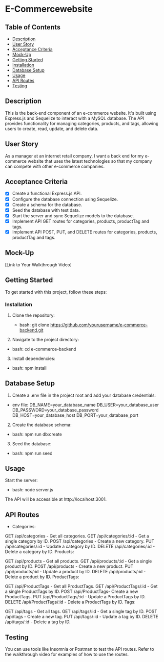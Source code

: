 # E-Commercewebsite

## Table of Contents

- [Description](#description)
- [User Story](#user-story)
- [Acceptance Criteria](#acceptance-criteria)
- [Mock-Up](#mock-up)
- [Getting Started](#getting-started)
- [Installation](#installation)
- [Database Setup](#database-setup)
- [Usage](#usage)
- [API Routes](#api-routes)
- [Testing](#testing)

## Description

This is the back-end component of an e-commerce website. It's built using Express.js and Sequelize to interact with a MySQL database. The API provides functionality for managing categories, products, and tags, allowing users to create, read, update, and delete data.

## User Story

As a manager at an internet retail company, I want a back end for my e-commerce website that uses the latest technologies so that my company can compete with other e-commerce companies.

## Acceptance Criteria

- [x] Create a functional Express.js API.
- [x] Configure the database connection using Sequelize.
- [x] Create a schema for the database.
- [x] Seed the database with test data.
- [x] Start the server and sync Sequelize models to the database.
- [x] Implement API GET routes for categories, products, productTag and tags.
- [x] Implement API POST, PUT, and DELETE routes for categories, products, productTag and tags.

## Mock-Up

[Link to Your Walkthrough Video]

## Getting Started

To get started with this project, follow these steps:

### Installation

1. Clone the repository:

   - bash:
     git clone https://github.com/yourusername/e-commerce-backend.git

2. Navigate to the project directory:

- bash:
  cd e-commerce-backend

3. Install dependencies:

- bash:
  npm install

## Database Setup

1. Create a .env file in the project root and add your database credentials:

- env file:
  DB_NAME=your_database_name
  DB_USER=your_database_user
  DB_PASSWORD=your_database_password
  DB_HOST=your_database_host
  DB_PORT=your_database_port

2. Create the database schema:

- bash:
  npm run db:create

3. Seed the database:

- bash:
  npm run seed

## Usage

Start the server:

- bash:
  node server.js

The API will be accessible at http://localhost:3001.

## API Routes

- Categories:

GET /api/categories - Get all categories.
GET /api/categories/:id - Get a single category by ID.
POST /api/categories - Create a new category.
PUT /api/categories/:id - Update a category by ID.
DELETE /api/categories/:id - Delete a category by ID.
Products:

GET /api/products - Get all products.
GET /api/products/:id - Get a single product by ID.
POST /api/products - Create a new product.
PUT /api/products/:id - Update a product by ID.
DELETE /api/products/:id - Delete a product by ID.
ProductTags:

GET /api/ProductTags - Get all ProductTags.
GET /api/ProductTags/:id - Get a single ProductTags by ID.
POST /api/ProductTags- Create a new ProductTags.
PUT /api/ProductTags/:id - Update a ProductTags by ID.
DELETE /api/ProductTags/:id - Delete a ProductTags by ID.
Tags:

GET /api/tags - Get all tags.
GET /api/tags/:id - Get a single tag by ID.
POST /api/tags - Create a new tag.
PUT /api/tags/:id - Update a tag by ID.
DELETE /api/tags/:id - Delete a tag by ID.

## Testing

You can use tools like Insomnia or Postman to test the API routes. Refer to the walkthrough video for examples of how to use the routes.
